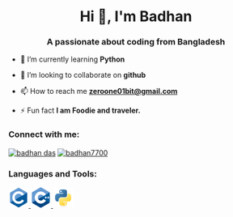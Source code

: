 <h1 align="center">Hi 👋, I'm Badhan</h1>
<h3 align="center">A passionate about coding from Bangladesh</h3>

- 🌱 I’m currently learning **Python**

- 👯 I’m looking to collaborate on **github**

- 📫 How to reach me **zeroone01bit@gmail.com**

- ⚡ Fun fact **I am Foodie and traveler.**

<h3 align="left">Connect with me:</h3>
<p align="left">
<a href="https://linkedin.com/in/badhan das" target="blank"><img align="center" src="https://raw.githubusercontent.com/rahuldkjain/github-profile-readme-generator/master/src/images/icons/Social/linked-in-alt.svg" alt="badhan das" height="30" width="40" /></a>
<a href="https://discord.gg/badhan7700" target="blank"><img align="center" src="https://raw.githubusercontent.com/rahuldkjain/github-profile-readme-generator/master/src/images/icons/Social/discord.svg" alt="badhan7700" height="30" width="40" /></a>
</p>

<h3 align="left">Languages and Tools:</h3>
<p align="left"> <a href="https://www.cprogramming.com/" target="_blank" rel="noreferrer"> <img src="https://raw.githubusercontent.com/devicons/devicon/master/icons/c/c-original.svg" alt="c" width="40" height="40"/> </a> <a href="https://www.w3schools.com/cpp/" target="_blank" rel="noreferrer"> <img src="https://raw.githubusercontent.com/devicons/devicon/master/icons/cplusplus/cplusplus-original.svg" alt="cplusplus" width="40" height="40"/> </a> <a href="https://www.python.org" target="_blank" rel="noreferrer"> <img src="https://raw.githubusercontent.com/devicons/devicon/master/icons/python/python-original.svg" alt="python" width="40" height="40"/> </a> </p>
